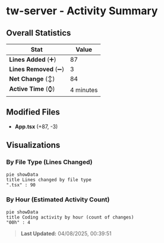 # tw-server - Activity Summary 

## Overall Statistics

| Stat                   | Value                                                             |
| ---------------------- | ----------------------------------------------------------------- |
| **Lines Added** (➕)   | 87                                          |
| **Lines Removed** (➖) | 3                                        |
| **Net Change** (↕)    | 84                |
| **Active Time** (⌚)   | 4 minutes |


## Modified Files
- **App.tsx** (+87, -3)

## Visualizations

### By File Type (Lines Changed)

```mermaid
pie showData
title Lines changed by file type
".tsx" : 90
```

### By Hour (Estimated Activity Count)

```mermaid
pie showData
title Coding activity by hour (count of changes)
"00h" : 4
```


> **Last Updated:** 04/08/2025, 00:39:51